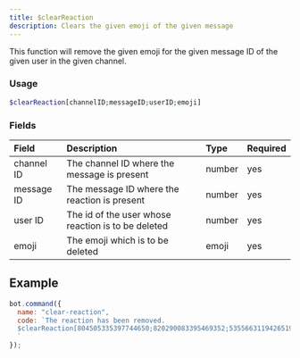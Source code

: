 ```yaml
---
title: $clearReaction
description: Clears the given emoji of the given message
---
```


This function will remove the given emoji for the given message ID of the given user in the given channel.

### Usage 
```php
$clearReaction[channelID;messageID;userID;emoji]
```

### Fields

| Field | Description | Type | Required |
| :--- | :--- | :--- | :--- |
| channel ID | The channel ID where the message is present | number | yes |
| message ID | The message ID where the reaction is present |number|yes|
|user ID|The id of the user whose reaction is to be deleted|number|yes|
|emoji|The emoji which is to be deleted|emoji|yes|

## Example

```javascript
bot.command({
  name: "clear-reaction",
  code: `The reaction has been removed.
  $clearReaction[804505335397744650;820290083395469352;535566311942651924;👍]
  `
});

```

